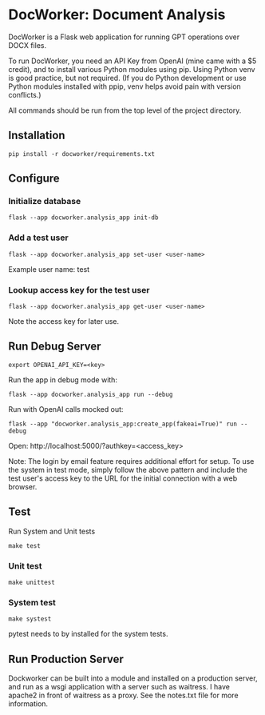 # DocWorker: Document Analysis

DocWorker is a Flask web application for running GPT operations over DOCX files.

To run DocWorker, you need an API Key from OpenAI (mine came with a $5 credit), and to install various Python modules using pip. Using Python venv is good practice, but not required.  (If you do Python development or use Python modules
installed with ppip, venv helps avoid pain with version conflicts.)

All commands should be run from the top level of the project directory.

## Installation


`pip install -r docworker/requirements.txt`


## Configure


### Initialize database

`flask --app docworker.analysis_app init-db`

### Add a test user

`flask --app docworker.analysis_app set-user <user-name>`

Example user name: test

### Lookup access key for the test user

`flask --app docworker.analysis_app get-user <user-name>`

Note the access key for later use.

## Run Debug Server

`export OPENAI_API_KEY=<key>`

Run the app in debug mode with:

`flask --app docworker.analysis_app run --debug`

Run with OpenAI calls mocked out:

`flask --app "docworker.analysis_app:create_app(fakeai=True)" run --debug`


Open: http://localhost:5000/?authkey=<access_key>

Note: The login by email feature requires additional effort for setup.
To use the system in test mode, simply follow the above pattern and
include the test user's access key to the URL for the initial connection
with a web browser.

## Test

Run System and Unit tests

`make test`

### Unit test
`make unittest`

### System test
`make systest`

pytest needs to by installed for the system tests.

## Run Production Server

Dockworker can be built into a module and installed on a production server,
and run as a wsgi application with a server such as waitress. I have apache2 in front of waitress as a proxy. See the notes.txt file for more information.




